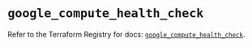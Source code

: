# `google_compute_health_check`

Refer to the Terraform Registry for docs: [`google_compute_health_check`](https://registry.terraform.io/providers/hashicorp/google/5.16.0/docs/resources/compute_health_check).
